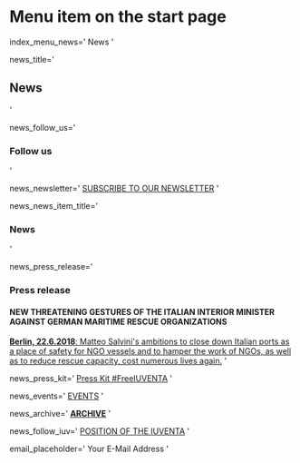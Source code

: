 # Menu item on the start page
index_menu_news='
News
'

news_title='
## News
'

news_follow_us='
### Follow us
'

news_newsletter='
[SUBSCRIBE TO OUR NEWSLETTER](https://jugendrettet.us11.list-manage.com/subscribe?u=f6a6af2c458db9585a65cbee8&id=cf9c18faae)
'

news_news_item_title='
### News
'

news_press_release='
### Press release

#### NEW THREATENING GESTURES OF THE ITALIAN INTERIOR MINISTER AGAINST GERMAN MARITIME RESCUE ORGANIZATIONS

[**Berlin, 22.6.2018**: Matteo Salvini's ambitions to close down Italian ports as a place of safety for NGO vessels and to hamper the work of NGOs, as well as to reduce rescue capacity, cost numerous lives again.](../f/files/JR_PM_20180622_ENG.pdf) 
'

news_press_kit='
[Press Kit #FreeIUVENTA](./press)
'

news_events='
[EVENTS](https://www.facebook.com/pg/JugendRettet/events/)
'

news_archive='
**[ARCHIVE](./archive)**
'

news_follow_iuv='
[POSITION OF THE IUVENTA](./mission#current)
'

email_placeholder='
Your E-Mail Address
'

